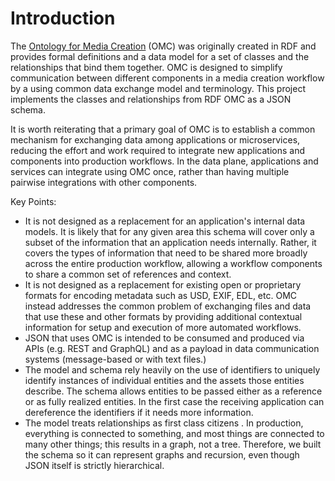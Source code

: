 # Introduction

The [Ontology for Media Creation](https://mc.movielabs.com/docs/omc) (OMC) was originally created in RDF and provides formal definitions and a data model for a set of classes and the relationships that bind them together. OMC is designed to simplify communication between different components in a media creation workflow by a using common data exchange model and terminology.  This project implements the classes and relationships from  RDF OMC as a JSON schema.

It is worth reiterating that a primary goal of OMC is to establish a common mechanism for exchanging data among applications or microservices, reducing the effort and work required to integrate new applications and components into production workflows. In the data plane, applications and services can integrate using OMC once, rather than having multiple pairwise integrations with other components.

Key Points:
- It is not designed as a replacement for an application's internal data models. It is likely that for any given area this schema will cover only a subset of the information that an application needs internally. Rather, it covers the types of information that need to be shared more broadly across the entire production workflow, allowing a workflow components to share a common set of references and context.
- It is not designed as a replacement for existing open or proprietary formats for encoding metadata such as USD, EXIF, EDL, etc. OMC instead addresses the common problem of exchanging files and data that use these and other formats by providing additional contextual information for setup and execution of more automated workflows.
- JSON that uses OMC is intended to be consumed and produced via APIs (e.g. REST and GraphQL) and as a payload in data communication systems (message-based or with text files.)
- The model and schema rely heavily on the use of identifiers to uniquely identify instances of individual entities and the assets those entities describe. The schema allows entities to be passed either as a reference  or as fully realized entities. In the first case the receiving application can dereference the identifiers if it needs more information.
- The model treats relationships as first class citizens . In production, everything is connected to something, and most things are connected to many other things; this results in a graph, not a tree. Therefore, we built the schema so it can represent graphs and recursion, even though JSON itself is strictly hierarchical.

